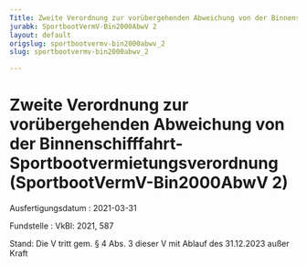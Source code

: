 ```yaml
---
Title: Zweite Verordnung zur vorübergehenden Abweichung von der Binnenschifffahrt-Sportbootvermietungsverordnung
jurabk: SportbootVermV-Bin2000AbwV 2
layout: default
origslug: sportbootvermv-bin2000abwv_2
slug: sportbootvermv-bin2000abwv_2

---
```


# Zweite Verordnung zur vorübergehenden Abweichung von der Binnenschifffahrt-Sportbootvermietungsverordnung (SportbootVermV-Bin2000AbwV 2)

Ausfertigungsdatum
:   2021-03-31

Fundstelle
:   VkBl: 2021, 587

Stand: Die V tritt gem. § 4 Abs. 3 dieser V mit Ablauf des 31.12.2023 außer Kraft
